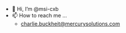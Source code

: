 - 👋 Hi, I’m @msi-cxb
- 📫 How to reach me ...
  - charlie.buckheit@mercurysolutions.com


<!---
msi-cxb/msi-cxb is a ✨ special ✨ repository because its `README.md` (this file) appears on your GitHub profile.
You can click the Preview link to take a look at your changes.
--->
